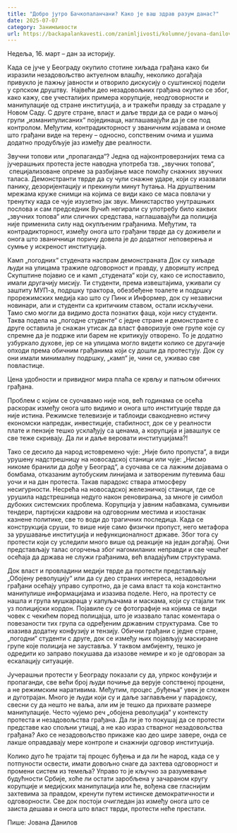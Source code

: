 ```yaml
---
title: "Добро јутро Бачкопаланчани? Како је ваш здрав разум данас?"
date: 2025-07-07
category: Занимљивости
url: https://backapalankavesti.com/zanimljivosti/kolumne/jovana-danilov-kolumna/dobro-jutro-backopalancani-kako-je-vas-zdrav-razum-danas/
---
```


Недеља, 16. март – дан за историју.

Када се јуче у Београду окупило стотине хиљада грађана како би изразили незадовољство актуелном влашћу, неколико догађаја привукло је пажњу јавности и отворило дискусију о суштинској подели у српском друштву.  Највећи део незадовољних грађана окупио се због, како кажу, све учесталијих примера корупције, неодговорности и манипулације од стране институција, а и тражећи правду за страдале у Новом Саду. С друге стране, власт и даље тврди да се ради о мањој групи „изманипулисаних“ појединаца, наглашавајући да је све под контролом. Међутим, контрадикторност у званичним изјавама и ономе што грађани виде на терену – односно, сопственим очима и ушима додатно продубљује јаз између две реалности.

Звучни топови или „пропаганда“?
Једна од најконтроверзнијих тема са јучерашњих протеста јесте наводна употреба тзв. „звучних топова“,  специјализоване опреме за разбијање масе помоћу снажних звучних таласа. Демонстранти тврде да су чули снажне ударе, који су изазвали панику, дезоријентацију и прекинули минут ћутања. На друштвеним мрежама круже снимци на којима се види како се маса повлачи у тренутку када се чује изузетно јак звук. Министарство унутрашњих послова и сам председник Вучић негирали су употребу било каквих „звучних топова“ или сличних средстава, наглашавајући да полиција није применила силу над окупљеним грађанима. Међутим, та контрадикторност, између онога што грађани тврде да су доживели и онога што званичници поричу довела је до додатног неповерења и сумње у искреност институција.

Камп „погодних“ студената наспрам демонстраната
Док су хиљаде људи на улицама тражиле одговорност и правду, у дворишту испред Скупштине појавио се и камп „студената“ који су, како се испоставило, имали другачију мисију. Ти студенти, према извештајима, уживали су заштиту МУП-а, подршку трактора, обезбеђене тоалете и подршку прорежимских медија као што су Пинк и Информер, док су независни новинари, али и студенти са критичким ставом, остали искључени. Тамо смо могли да видимо доста познатих фаца, који нису студенти.  Таква подела на „погодне студентe“ с једне стране и демонстрантe с друге оставила је снажан утисак да власт фаворизује оне групе које су спремне да је подрже или барем не критикују отворено. То је додатно узбуркало духове, јер се на улицама могло видети колико се другачије опходи према обичним грађанима који су дошли да протестују. Док су они имали минималну подршку, „камп“ је, чини се, уживао све повластице.

Цена удобности и привидног мира плаћа се крвљу и патњом обичних грађана.

Проблем с којим се суочавамо није нов, већ годинама се осећа раскорак између онога што видимо и онога што институције тврде да није истина. Режимске телевизије и таблоиди свакодневно истичу економски напредак, инвестиције, стабилност, док се у реалности плате и пензије тешко усклађују са ценама, а корупција и јавашлук се све теже скривају. Да ли и даље веровати институцијама?!

Тако се десило да народ истовремено чује: „Није било пропуста“, а види урушену надстрешницу на новосадској станици или чује: „Нисмо никоме бранили да дође у Београд“, а суочава се са лажним дојавама о бомбама, отказаним аутобуским линијама и затвореним путевима баш уочи и на дан протеста. Такав парадокс ствара атмосферу несигурности. Несрећа на новосадској железничкој станици, где се урушила надстрешница недуго након реновирања, за многе је симбол дубоких системских проблема. Корупција у јавним набавкама, сумњиви тендери, партијски кадрови на одговорним местима и изостанак казнене политике, све то води до трагичних последица. Када се конструкција сруши, то више није само физички пропуст, него метафора за урушавање институција и нефункционалност државе. Због тога су протести који су уследили много више од реакције на један догађај. Они представљају талас огорчења због нагомиланих неправди и све чешћег осећаја да држава не служи грађанима, већ владајућим структурама.

Док власт и провладини медији тврде да протести представљају „Обојену револуцију“ или да су део страних интереса, незадовољни грађани осећају управо супротно, да је сама власт та која константно манипулише информацијама и изазива поделе. Него, на протесту се нашла и група мушкараца у капуљачама и маскама, који су стајали тик уз полицијски кордон. Појавиле су се фотографије на којима се види човек с чекићем поред полицајца, што је изазвало талас коментара о повезаности тих група са одређеним државним структурама. Све то изазива додатну конфузију и тензију. Обични грађани с једне стране, „погодни“ студенти с друге, док се између њих појављују маскиране групе које полиција не зауставља. У таквом амбијенту, тешко је одредити ко заправо покушава да изазове немире и ко је одговоран за ескалацију ситуације.

Јучерашњи протести у Београду показали су да, упркос конфузији и пропаганди, све већи број људи почиње да верује сопственој процени, а не режимским наративима. Међутим, процес „буђења“ увек је сложен и дуготрајан. Много је људи који су и даље заглављени у парадоксу, свесни су да нешто не ваља, али им је тешко да прихвате размере манипулације. Често чујемо реч „обојена револуција“ у контексту протеста и незадовољства грађана. Да ли је то покушај да се протести представе као спољни утицај, а не као израз стварног незадовољства грађана? Ако се незадовољство прикаже као део шире завере, онда се лакше оправдавају мере контроле и снажнији одговор институција.

Колико дуго ће трајати тај процес буђења и да ли ће народ, када се у потпуности освести, имати довољно снаге да захтева одговорност и промени систем из темеља? Управо то је кључно за разумевање будућности Србије, хоће ли остати заробљена у зачараном кругу корупције и медијских манипулација или ће, вођена све гласнијим захтевима за правдом, кренути путем истинске демократичности и одговорности. Све док постоји очигледан јаз између онога што се заиста дешава и онога што власт тврди, протести неће престати.

Пише: Јована Данилов

